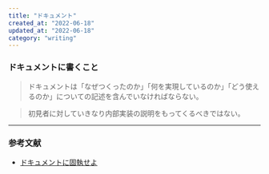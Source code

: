 ```yaml
---
title: "ドキュメント"
created_at: "2022-06-18"
updated_at: "2022-06-18"
category: "writing"
---
```


### ドキュメントに書くこと

> ドキュメントは「なぜつくったのか」「何を実現しているのか」「どう使えるのか」についての記述を含んでいなければならない。

> 初見者に対していきなり内部実装の説明をもってくるべきではない。

-----

### 参考文献

- [ドキュメントに固執せよ](https://gfngfn.github.io/ja/posts/2022-06-18-be-a-documentation-geek/)